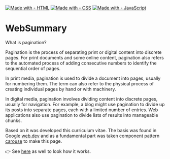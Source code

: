 [![Made with - HTML](https://img.shields.io/static/v1?label=Made+with&message=HTML&color=orange&logo=html5&logoColor=orange)](https://developer.mozilla.org/en-US/docs/Web/HTML)
[![Made with - CSS](https://img.shields.io/static/v1?label=Made+with&message=CSS&color=blue&logo=CSS3&logoColor=blue)](https://developer.mozilla.org/en-US/docs/Web/CSS)
[![Made with - JavaScript](https://img.shields.io/static/v1?label=Made+with&message=JavaScript&color=orange&logo=javascript&logoColor=orange)](https://developer.mozilla.org/en-US/docs/Web/JavaScript)
# WebSummary

What is pagination?

Pagination is the process of separating print or digital content into discrete pages. For print documents and some online content, pagination also refers to the automated process of adding consecutive numbers to identify the sequential order of pages.

In print media, pagination is used to divide a document into pages, usually for numbering them. The term can also refer to the physical process of creating individual pages by hand or with machinery.

In digital media, pagination involves dividing content into discrete pages, usually for navigation. For example, a blog might use pagination to divide up its posts into separate pages, each with a limited number of entries. Web applications also use pagination to divide lists of results into manageable chunks.

Based on it was developed this curriculum vitae.
The basis was found in Google [web.dev](https://developers.google.com/web/) and as a fundamental part was taken component pattern [carouse](https://web.dev/patterns/components/) to make this page.

👉 See [here](https://nazar-pichak.github.io/WebSummary/) as well to look how it works.